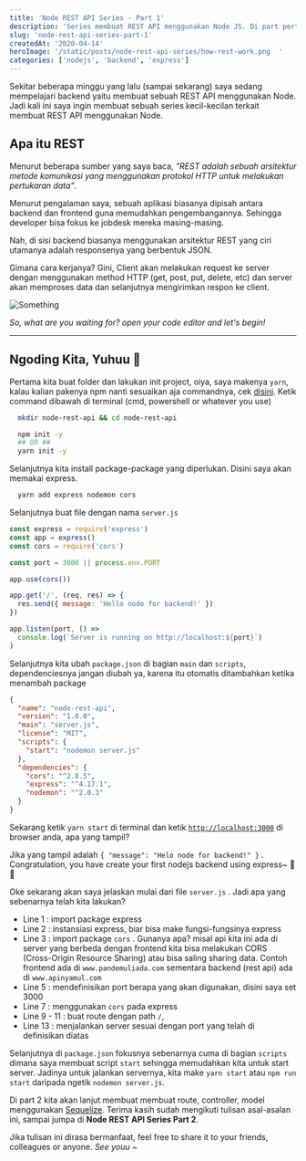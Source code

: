 ```yaml
---
title: 'Node REST API Series - Part 1'
description: 'Series membuat REST API menggunakan Node JS. Di part pertama ini kita akan melakukan inisialisasi projek'
slug: 'node-rest-api-series-part-1'
createdAt: '2020-04-14'
heroImage: '/static/posts/node-rest-api-series/how-rest-work.png  '
categories: ['nodejs', 'backend', 'express']
---
```


Sekitar beberapa minggu yang lalu (sampai sekarang) saya sedang mempelajari backend yaitu membuat sebuah REST API menggunakan Node. Jadi kali ini saya ingin membuat sebuah series kecil-kecilan terkait membuat REST API menggunakan Node.

## Apa itu REST

Menurut beberapa sumber yang saya baca, _"REST adalah sebuah arsitektur metode komunikasi yang menggunakan protokol HTTP untuk melakukan pertukaran data"_.

Menurut pengalaman saya, sebuah aplikasi biasanya dipisah antara backend dan frontend guna memudahkan pengembangannya. Sehingga developer bisa fokus ke jobdesk mereka masing-masing.

Nah, di sisi backend biasanya menggunakan arsitektur REST yang ciri utamanya adalah responsenya yang berbentuk JSON.

Gimana cara kerjanya? Gini, Client akan melakukan request ke server dengan menggunakan method HTTP (get, post, put, delete, etc) dan server akan memproses data dan selanjutnya mengirimkan respon ke client.

![Something](/static/posts/node-rest-api-series/how-rest-work.png)

_So, what are you waiting for? open your code editor and let's begin!_

---

## Ngoding Kita, Yuhuu 🎉

Pertama kita buat folder dan lakukan init project, oiya, saya makenya `yarn`, kalau kalian pakenya npm nanti sesuaikan aja commandnya, cek [disini](https://classic.yarnpkg.com/en/docs/migrating-from-npm/). Ketik command dibawah di terminal (cmd, powershell or whatever you use)

```bash
  mkdir node-rest-api && cd node-rest-api

  npm init -y
  ## OR ##
  yarn init -y
```

Selanjutnya kita install package-package yang diperlukan. Disini saya akan memakai express.

```bash
  yarn add express nodemon cors
```

Selanjutnya buat file dengan nama `server.js`

```js
const express = require('express')
const app = express()
const cors = require('cors')

const port = 3000 || process.env.PORT

app.use(cors())

app.get('/', (req, res) => {
  res.send({ message: 'Hello node for backend!' })
})

app.listen(port, () =>
  console.log(`Server is running on http://localhost:${port}`)
)
```

Selanjutnya kita ubah `package.json` di bagian `main` dan `scripts`, dependenciesnya jangan diubah ya, karena itu otomatis ditambahkan ketika menambah package

```json
{
  "name": "node-rest-api",
  "version": "1.0.0",
  "main": "server.js",
  "license": "MIT",
  "scripts": {
    "start": "nodemon server.js"
  },
  "dependencies": {
    "cors": "^2.8.5",
    "express": "^4.17.1",
    "nodemon": "^2.0.3"
  }
}
```

Sekarang ketik `yarn start` di terminal dan ketik [`http://localhost:3000`](http://localhost:3000) di browser anda, apa yang tampil?

Jika yang tampil adalah `{ "message": "Helo node for backend!" }` . Congratulation, you have create your first nodejs backend using express~ 🥳🎉

Oke sekarang akan saya jelaskan mulai dari file `server.js` . Jadi apa yang sebenarnya telah kita lakukan?

- Line 1 : import package express
- Line 2 : instansiasi express, biar bisa make fungsi-fungsinya express
- Line 3 : import package `cors` . Gunanya apa? misal api kita ini ada di server yang berbeda dengan frontend kita bisa melakukan CORS (Cross-Origin Resource Sharing) atau bisa saling sharing data. Contoh frontend ada di `www.pandemuliada.com` sementara backend (rest api) ada di `www.apinyamul.com`
- Line 5 : mendefinisikan port berapa yang akan digunakan, disini saya set 3000
- Line 7 : menggunakan `cors` pada express
- Line 9 - 11 : buat route dengan path `/`,
- Line 13 : menjalankan server sesuai dengan port yang telah di definisikan diatas

Selanjutnya di `package.json` fokusnya sebenarnya cuma di bagian `scripts` dimana saya membuat script `start` sehingga memudahkan kita untuk start server. Jadinya untuk jalankan servernya, kita make `yarn start` atau `npm run start` daripada ngetik `nodemon server.js`.

Di part 2 kita akan lanjut membuat membuat route, controller, model menggunakan [Sequelize](https://sequelize.org/).
Terima kasih sudah mengikuti tulisan asal-asalan ini, sampai jumpa di **Node REST API Series Part 2**.

Jika tulisan ini dirasa bermanfaat, feel free to share it to your friends, colleagues or anyone. _See youu ~_
